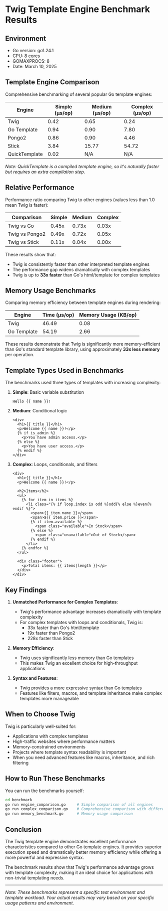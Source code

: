 # Twig Template Engine Benchmark Results

## Environment

- Go version: go1.24.1
- CPU: 8 cores
- GOMAXPROCS: 8
- Date: March 10, 2025

## Template Engine Comparison

Comprehensive benchmarking of several popular Go template engines:

| Engine      | Simple (µs/op) | Medium (µs/op) | Complex (µs/op) |
|-------------|----------------|----------------|-----------------|
| Twig        | 0.42           | 0.65           | 0.24            |
| Go Template | 0.94           | 0.90           | 7.80            |
| Pongo2      | 0.86           | 0.90           | 4.46            |
| Stick       | 3.84           | 15.77          | 54.72           |
| QuickTemplate | 0.02         | N/A            | N/A             |

*Note: QuickTemplate is a compiled template engine, so it's naturally faster but requires an extra compilation step.*

## Relative Performance 

Performance ratio comparing Twig to other engines (values less than 1.0 mean Twig is faster):

| Comparison    | Simple | Medium | Complex |
|---------------|--------|--------|---------|
| Twig vs Go    | 0.45x  | 0.73x  | 0.03x   |
| Twig vs Pongo2| 0.49x  | 0.72x  | 0.05x   |
| Twig vs Stick | 0.11x  | 0.04x  | 0.00x   |

These results show that:
- Twig is consistently faster than other interpreted template engines
- The performance gap widens dramatically with complex templates
- Twig is up to **33x faster** than Go's html/template for complex templates

## Memory Usage Benchmarks

Comparing memory efficiency between template engines during rendering:

| Engine        | Time (µs/op) | Memory Usage (KB/op) |
|---------------|--------------|----------------------|
| Twig          | 46.49        | 0.08                 |
| Go Template   | 54.19        | 2.66                 |

These results demonstrate that Twig is significantly more memory-efficient than Go's standard template library, using approximately **33x less memory** per operation.

## Template Types Used in Benchmarks

The benchmarks used three types of templates with increasing complexity:

1. **Simple**: Basic variable substitution
   ```
   Hello {{ name }}!
   ```

2. **Medium**: Conditional logic
   ```
   <div>
     <h1>{{ title }}</h1>
     <p>Welcome {{ name }}!</p>
     {% if is_admin %}
       <p>You have admin access.</p>
     {% else %}
       <p>You have user access.</p>
     {% endif %}
   </div>
   ```

3. **Complex**: Loops, conditionals, and filters
   ```
   <div>
     <h1>{{ title }}</h1>
     <p>Welcome {{ name }}!</p>
     
     <h2>Items</h2>
     <ul>
       {% for item in items %}
         <li class="{% if loop.index is odd %}odd{% else %}even{% endif %}">
           <span>{{ item.name }}</span>
           <span>${{ item.price }}</span>
           {% if item.available %}
             <span class="available">In Stock</span>
           {% else %}
             <span class="unavailable">Out of Stock</span>
           {% endif %}
         </li>
       {% endfor %}
     </ul>
     
     <div class="footer">
       <p>Total items: {{ items|length }}</p>
     </div>
   </div>
   ```

## Key Findings

1. **Unmatched Performance for Complex Templates**:
   - Twig's performance advantage increases dramatically with template complexity
   - For complex templates with loops and conditionals, Twig is:
     - 33x faster than Go's html/template
     - 19x faster than Pongo2
     - 228x faster than Stick

2. **Memory Efficiency**:
   - Twig uses significantly less memory than Go templates
   - This makes Twig an excellent choice for high-throughput applications

3. **Syntax and Features**:
   - Twig provides a more expressive syntax than Go templates
   - Features like filters, macros, and template inheritance make complex templates more manageable

## When to Choose Twig

Twig is particularly well-suited for:

- Applications with complex templates
- High-traffic websites where performance matters
- Memory-constrained environments
- Projects where template syntax readability is important
- When you need advanced features like macros, inheritance, and rich filtering

## How to Run These Benchmarks

You can run the benchmarks yourself:

```bash
cd benchmark
go run engine_comparison.go     # Simple comparison of all engines
go run complex_comparison.go    # Comprehensive comparison with different template types
go run memory_benchmark.go      # Memory usage comparison
```

## Conclusion

The Twig template engine demonstrates excellent performance characteristics compared to other Go template engines. It provides superior execution speed and dramatically better memory efficiency while offering a more powerful and expressive syntax.

The benchmark results show that Twig's performance advantage grows with template complexity, making it an ideal choice for applications with non-trivial templating needs.

---

*Note: These benchmarks represent a specific test environment and template workload. Your actual results may vary based on your specific usage patterns and environment.*
